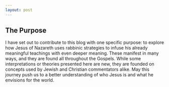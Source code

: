 ```yaml
---
layout: post
---
```

## The Purpose

I have set out to contribute to this blog with one specific purpose: to explore how Jesus of Nazareth uses rabbinic strategies to infuse his already meaningful teachings with even deeper meaning. These manifest in many ways, and they are found all throughout the Gospels. While some interpretations or theories presented here are new, they are founded on concepts used by Jewish and Christian commentators alike. May this journey push us to a better understanding of who Jesus is and what he envisions for the world.